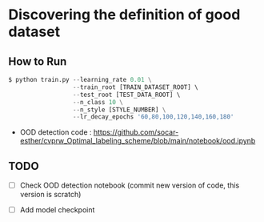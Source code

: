 # Discovering the definition of good dataset

## How to Run
```python
$ python train.py --learning_rate 0.01 \
                  --train_root [TRAIN_DATASET_ROOT] \ 
                  --test_root [TEST_DATA_ROOT] \ 
                  --n_class 10 \
                  --n_style [STYLE_NUMBER] \
                  --lr_decay_epochs '60,80,100,120,140,160,180'
```
- OOD detection code : https://github.com/socar-esther/cvprw_Optimal_labeling_scheme/blob/main/notebook/ood.ipynb



## TODO
- [ ] Check OOD detection notebook (commit new version of code, this version is scratch)
- [ ] Add model checkpoint 


